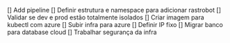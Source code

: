 [] Add pipeline
[] Definir estrutura e namespace para adicionar rastrobot
[] Validar se dev e prod estão totalmente isolados
[] Criar imagem para kubectl com azure
[] Subir infra para azure
[] Definir IP fixo
[] Migrar banco para database cloud
[] Trabalhar segurança da infra


